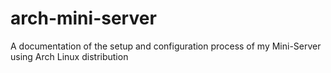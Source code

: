 # arch-mini-server
A documentation of the setup and configuration process of my Mini-Server using Arch Linux distribution
